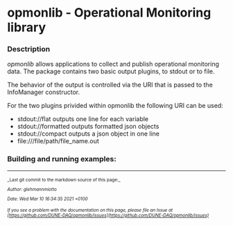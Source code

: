 # opmonlib - Operational Monitoring library

### Desctription


*opmonlib* allows applications to collect and publish operational monitoring data.
The package contains two basic output plugins, to stdout or to file.

The behavior of the output is controlled via the URI that is passed to the InfoManager constructor.

For the two plugins privided within opmonlib the following URI can be used:

- stdout://flat
outputs one line for each variable
- stdout://formatted
outputs formatted json objects
- stdout://compact
outputs a json object in one line
- file:///file/path/file_name.out

### Building and running examples:


-----

<font size="1">
_Last git commit to the markdown source of this page:_


_Author: glehmannmiotto_

_Date: Wed Mar 10 16:34:35 2021 +0100_

_If you see a problem with the documentation on this page, please file an Issue at [https://github.com/DUNE-DAQ/opmonlib/issues](https://github.com/DUNE-DAQ/opmonlib/issues)_
</font>

